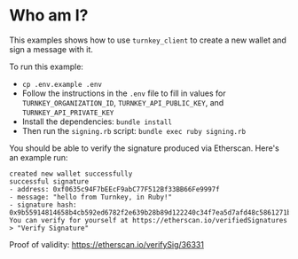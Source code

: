 # Who am I?

This examples shows how to use `turnkey_client` to create a new wallet and sign a message with it.

To run this example:
* `cp .env.example .env`
* Follow the instructions in the `.env` file to fill in values for `TURNKEY_ORGANIZATION_ID`, `TURNKEY_API_PUBLIC_KEY`, and `TURNKEY_API_PRIVATE_KEY`
* Install the dependencies: `bundle install`
* Then run the `signing.rb` script: `bundle exec ruby signing.rb`

You should be able to verify the signature produced via Etherscan. Here's an example run:

```
created new wallet successfully
successful signature
- address: 0xf0635c94F7bEEcF9abC77F512Bf33BB66Fe9997f
- message: "hello from Turnkey, in Ruby!"
- signature hash: 0x9b55914814658b4cb592ed6782f2e639b28b89d122240c34f7ea5d7afd48c5861271b008ae62d15131cdd95fbc6a8498ea8379e20ad8fa0956dfd207c6def1d21b
You can verify for yourself at https://etherscan.io/verifiedSignatures > "Verify Signature"
```

Proof of validity: https://etherscan.io/verifySig/36331
